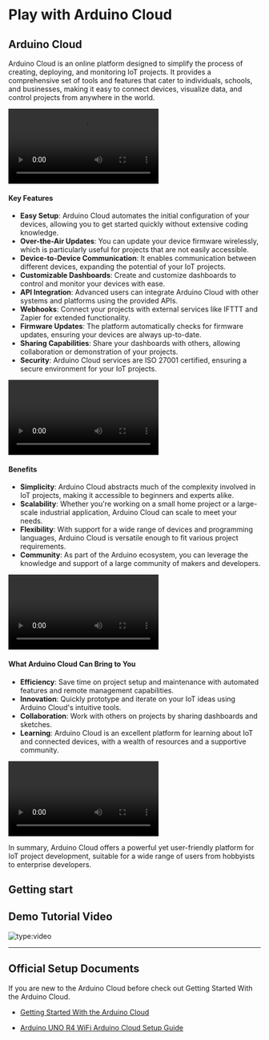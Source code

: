 # Play with Arduino Cloud 

## Arduino Cloud

Arduino Cloud is an online platform designed to simplify the process of creating, deploying, and monitoring IoT projects. 
It provides a comprehensive set of tools and features that cater to individuals, schools, and businesses, making it easy to connect devices, visualize data, and control projects from anywhere in the world.

![type:video](./imgs/feature_04.mp4)

#### Key Features

- **Easy Setup**: Arduino Cloud automates the initial configuration of your devices, allowing you to get started quickly without extensive coding knowledge.
- **Over-the-Air Updates**: You can update your device firmware wirelessly, which is particularly useful for projects that are not easily accessible.
- **Device-to-Device Communication**: It enables communication between different devices, expanding the potential of your IoT projects.
- **Customizable Dashboards**: Create and customize dashboards to control and monitor your devices with ease.
- **API Integration**: Advanced users can integrate Arduino Cloud with other systems and platforms using the provided APIs.
- **Webhooks**: Connect your projects with external services like IFTTT and Zapier for extended functionality.
- **Firmware Updates**: The platform automatically checks for firmware updates, ensuring your devices are always up-to-date.
- **Sharing Capabilities**: Share your dashboards with others, allowing collaboration or demonstration of your projects.
- **Security**: Arduino Cloud services are ISO 27001 certified, ensuring a secure environment for your IoT projects.

![type:video](./imgs/feature_01.mp4)

#### Benefits

- **Simplicity**: Arduino Cloud abstracts much of the complexity involved in IoT projects, making it accessible to beginners and experts alike.
- **Scalability**: Whether you're working on a small home project or a large-scale industrial application, Arduino Cloud can scale to meet your needs.
- **Flexibility**: With support for a wide range of devices and programming languages, Arduino Cloud is versatile enough to fit various project requirements.
- **Community**: As part of the Arduino ecosystem, you can leverage the knowledge and support of a large community of makers and developers.

![type:video](./imgs/feature_02.mp4)

#### What Arduino Cloud Can Bring to You

- **Efficiency**: Save time on project setup and maintenance with automated features and remote management capabilities.
- **Innovation**: Quickly prototype and iterate on your IoT ideas using Arduino Cloud's intuitive tools.
- **Collaboration**: Work with others on projects by sharing dashboards and sketches.
- **Learning**: Arduino Cloud is an excellent platform for learning about IoT and connected devices, with a wealth of resources and a supportive community.

![type:video](./imgs/feature_03.mp4)

In summary, Arduino Cloud offers a powerful yet user-friendly platform for IoT project development, suitable for a wide range of users from hobbyists to enterprise developers.


## Getting start 

## Demo Tutorial Video

![type:video](https://www.youtube.com/embed/3D3Mkoj4l2M?si=ZRTar52Q21G_nLbA)

---- 

## Official Setup Documents

If you are new to the Arduino Cloud before check out Getting Started With the Arduino Cloud.

* [Getting Started With the Arduino Cloud](https://docs.arduino.cc/arduino-cloud/getting-started/iot-cloud-getting-started)

* [Arduino UNO R4 WiFi Arduino Cloud Setup Guide](https://docs.arduino.cc/tutorials/uno-r4-wifi/cloud-setup/)


